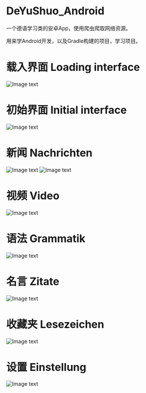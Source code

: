 # DeYuShuo_Android
一个德语学习类的安卓App，使用爬虫爬取网络资源。

用来学Android开发，以及Gradle构建的项目，学习项目。

# 载入界面 Loading interface
![Image text](https://github.com/netbeifeng/DeYuShuo_Android/blob/master/screenshots/sh%20(10).png)

# 初始界面 Initial interface
![Image text](https://github.com/netbeifeng/DeYuShuo_Android/blob/master/screenshots/sh%20(11).png)

# 新闻 Nachrichten
![Image text](https://github.com/netbeifeng/DeYuShuo_Android/blob/master/screenshots/sh%20(9).png)
![Image text](https://github.com/netbeifeng/DeYuShuo_Android/blob/master/screenshots/sh%20(8).png)

# 视频 Video
![Image text](https://github.com/netbeifeng/DeYuShuo_Android/blob/master/screenshots/sh%20(7).png)

# 语法 Grammatik
![Image text](https://github.com/netbeifeng/DeYuShuo_Android/blob/master/screenshots/sh%20(6).png)

# 名言 Zitate
![Image text](https://github.com/netbeifeng/DeYuShuo_Android/blob/master/screenshots/sh%20(2).png)

# 收藏夹 Lesezeichen
![Image text](https://github.com/netbeifeng/DeYuShuo_Android/blob/master/screenshots/sh%20(1).png)

# 设置 Einstellung
![Image text](https://github.com/netbeifeng/DeYuShuo_Android/blob/master/screenshots/sh%20(2).jpg)

